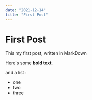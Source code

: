 ```yaml
---
date: "2021-12-14"
title: "First Post"
---
```


# First Post 

This my first post, written in MarkDown

Here's some __bold text__.

and a list :

* one
* two
* three
